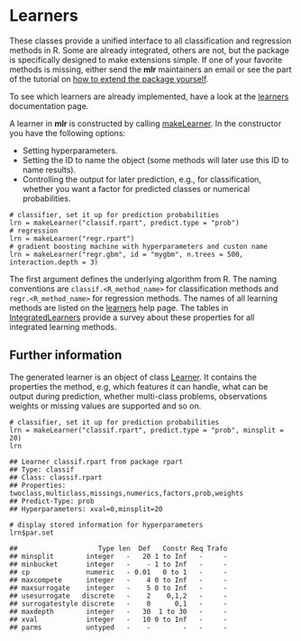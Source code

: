 Learners
========

These classes provide a unified interface to all
classification and regression methods in R. Some are already integrated,
others are not, but the package is specifically designed to make
extensions simple. If one of your favorite methods is missing, either
send the **mlr** maintainers an email or see the part of the tutorial
on [how to extend the package yourself](create_learner.md).

To see which learners are already implemented, have a look at the [learners](http://berndbischl.github.io/mlr/man/learners.html) documentation page.

A learner in **mlr** is constructed by calling [makeLearner](http://berndbischl.github.io/mlr/man/makeLearner.html).
In the constructor you have the following options:

* Setting hyperparameters.
* Setting the ID to name the object (some methods will later use this ID to name results).
* Controlling the output for later prediction, e.g., for classification,
  whether you want a factor for predicted classes or numerical probabilities.


```splus
# classifier, set it up for prediction probabilities
lrn = makeLearner("classif.rpart", predict.type = "prob")
# regression
lrn = makeLearner("regr.rpart")
# gradient boosting machine with hyperparameters and custon name
lrn = makeLearner("regr.gbm", id = "mygbm", n.trees = 500, interaction.depth = 3)
```


The first argument defines the underlying algorithm from R.
The naming conventions are ``classif.<R_method_name>`` for
classification methods and ``regr.<R_method_name>`` for regression methods.
The names of all learning methods are listed on the [learners](http://berndbischl.github.io/mlr/man/learners.html) help page.
The tables in [IntegratedLearners](../integrated_learners.md) provide a survey about these properties for all integrated learning methods.

Further information
-------------------

The generated learner is an object of class [Learner](http://berndbischl.github.io/mlr/man/makeLearner.html).
It contains the properties the method, e.g, which features it can handle,
what can be output during prediction, whether multi-class problems,
observations weights or missing values are supported and so on.


```splus
# classifier, set it up for prediction probabilities
lrn = makeLearner("classif.rpart", predict.type = "prob", minsplit = 20)
lrn
```

```
## Learner classif.rpart from package rpart
## Type: classif
## Class: classif.rpart
## Properties: twoclass,multiclass,missings,numerics,factors,prob,weights
## Predict-Type: prob
## Hyperparameters: xval=0,minsplit=20
```

```splus
# display stored information for hyperparameters
lrn$par.set
```

```
##                    Type len  Def   Constr Req Trafo
## minsplit        integer   -   20 1 to Inf   -     -
## minbucket       integer   -    - 1 to Inf   -     -
## cp              numeric   - 0.01   0 to 1   -     -
## maxcompete      integer   -    4 0 to Inf   -     -
## maxsurrogate    integer   -    5 0 to Inf   -     -
## usesurrogate   discrete   -    2    0,1,2   -     -
## surrogatestyle discrete   -    0      0,1   -     -
## maxdepth        integer   -   30  1 to 30   -     -
## xval            integer   -   10 0 to Inf   -     -
## parms           untyped   -    -        -   -     -
```


